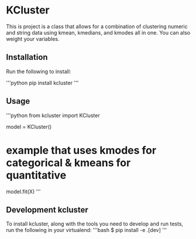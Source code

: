 # KCluster

This is project is a class that allows for a combination of clustering numeric and string data using kmean, kmedians, and kmodes all in one. You can also weight your variables.

## Installation

Run the following to install: 

'''python
pip install kcluster
'''

## Usage

'''python
from kcluster import KCluster

model = KCluster()
# example that uses kmodes for categorical & kmeans for quantitative
model.fit(X)
'''

## Development kcluster

To install kcluster, along with the tools you need to develop and run tests, run the following in your virtualend:
'''bash
$ pip install -e .[dev]
'''